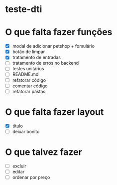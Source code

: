 # teste-dti

# O que falta fazer funções
- [x] modal de adicionar petshop + fomulário
- [x] botão de limpar
- [x] tratamento de entradas
- [ ] tratamento de erros no backend
- [ ] testes unitários
- [ ] README.md
- [ ] refatorar código
- [ ] comentar código
- [ ] refatorar pastas

# O que falta fazer layout
- [x] título 
- [ ] deixar bonito

# O que talvez fazer
- [ ] excluir
- [ ] editar
- [ ] ordenar por preço